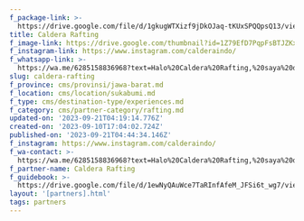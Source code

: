 ```yaml
---
f_package-link: >-
  https://drive.google.com/file/d/1gkugWTXizf9jDkOJaq-tKUxSPQQpsQ13/view?usp=drive_link
title: Caldera Rafting
f_image-link: https://drive.google.com/thumbnail?id=1Z79EfD7PqpFsBTJZKxOIQpdBYpMn0-9l
f_instagram-link: https://www.instagram.com/calderaindo/
f_whatsapp-link: >-
  https://wa.me/6285158836968?text=Halo%20Caldera%20Rafting,%20saya%20dapat%20info%20dari%20@loocale.id%20dan%20punya%20pertanyaan
slug: caldera-rafting
f_province: cms/provinsi/jawa-barat.md
f_location: cms/location/sukabumi.md
f_type: cms/destination-type/experiences.md
f_category: cms/partner-category/rafting.md
updated-on: '2023-09-21T04:19:14.776Z'
created-on: '2023-09-10T17:04:02.724Z'
published-on: '2023-09-21T04:44:34.146Z'
f_instagram: https://www.instagram.com/calderaindo/
f_wa-contact: >-
  https://wa.me/6285158836968?text=Halo%20Caldera%20Rafting,%20saya%20dapat%20info%20dari%20@loocale.id%20dan%20punya%20pertanyaan
f_partner-name: Caldera Rafting
f_guidebook: >-
  https://drive.google.com/file/d/1ewNyQAuWce7TaRInfAfeM_JFSi6t_wg7/view?usp=drive_link
layout: '[partners].html'
tags: partners
---
```




